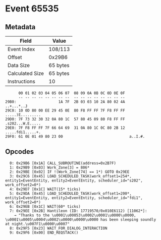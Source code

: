 # Event 65535

## Metadata

| Field           | Value    |
|-----------------|----------|
| Event Index     | 108/113  |
| Offset          | 0x29B6   |
| Data Size       | 65 bytes |
| Calculated Size | 65 bytes |
| Instructions    | 10       |

```
      00 01 02 03 04 05 06 07  08 09 0A 0B 0C 0D 0E 0F
      -- -- -- -- -- -- -- --  -- -- -- -- -- -- -- --
29B0:                   1A 7F  2B 03 03 10 2A 80 02 4A        ..+...*..J
29C0: 10 0D 80 00 EE 29 45 0E  80 F8 FF FF 7F F8 FF FF  .....)E.........
29D0: 7F 73 32 30 32 0A 80 1C  57 80 45 09 80 F8 FF FF  .s202...W.E.....
29E0: 7F F8 FF FF 7F 66 64 69  31 0A 80 1C 0C 80 2B 12  .....fdi1.....+.
29F0: 61 0E 01 49 80 23 00                              a..I.#.         
```

## Opcodes

```
  0: 0x29B6 [0x1A] CALL_SUBROUTINE(address=0x2B7F)
  1: 0x29B9 [0x03] Work_Zone[3] = 806*
  2: 0x29BE [0x02] IF !(Work_Zone[74] == 1*) GOTO 0x29EE
  3: 0x29C6 [0x45] LOAD_SCHEDULED_TASK(work_offset1=254*, entity1=EventEntity, entity2=EventEntity, scheduler_id="s202", work_offset2=0*)
  4: 0x29D7 [0x1C] WAIT(15* ticks)
  5: 0x29DA [0x45] LOAD_SCHEDULED_TASK(work_offset1=200*, entity1=EventEntity, entity2=EventEntity, scheduler_id="fdi1", work_offset2=0*)
  6: 0x29EB [0x1C] WAIT(60* ticks)
  7: 0x29EE [0x2B] Hantileon (ID: 17719570/0x010E6112) [11062*]:
    → "Thanks to the \u0001\u00053\u0002\u0001\u0000\u0000, \u0001\u0005\u0004\u0002\u0000\u0000\u0000 has been sleeping soundly at night.\u007F1\u0000\u0007"
  8: 0x29F5 [0x23] WAIT_FOR_DIALOG_INTERACTION
  9: 0x29F6 [0x00] END_REQSTACK()
```
